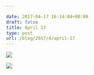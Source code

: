 ```yaml
---

date: 2017-04-17 16:14:04+00:00
draft: false
title: April 17
type: post
url: /blog/2017/4/april-17
---
```




  
![](/images/2017-04-17-20174april-17/20170417-DSCF6398.jpg)

  

  
![](/images/2017-04-17-20174april-17/IMG_0931+2.jpg)

  



